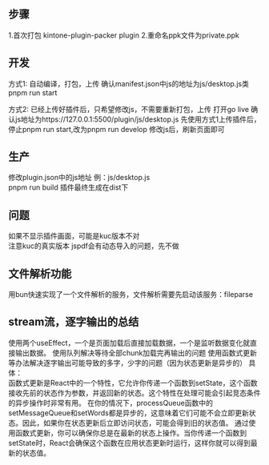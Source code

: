 ## 步骤
1.首次打包
kintone-plugin-packer plugin
2.重命名ppk文件为private.ppk

## 开发
方式1: 自动编译，打包，上传
确认manifest.json中js的地址为js/desktop.js类
pnpm run start

方式2: 已经上传好插件后，只希望修改js，不需要重新打包，上传
打开go live
确认js地址为https://127.0.0.1:5500/plugin/js/desktop.js
先使用方式1上传插件后，停止pnpm run start,改为pnpm run develop
修改js后，刷新页面即可

## 生产
修改plugin.json中的js地址  例：js/desktop.js  
pnpm run build
插件最终生成在dist下

## 问题
如果不显示插件画面，可能是kuc版本不对  
注意kuc的真实版本
jspdf会有动态导入的问题，先不做

## 文件解析功能
用bun快速实现了一个文件解析的服务，文件解析需要先启动该服务：fileparse

## stream流，逐字输出的总结
使用两个useEffect，一个是页面加载后直接加载数据，一个是监听数据变化就直接输出数据。
使用队列解决等待全部chunk加载完再输出的问题
使用函数式更新等办法解决逐字输出可能导致的多字，少字的问题（因为状态更新是异步的）
具体：  
函数式更新是React中的一个特性，它允许你传递一个函数到setState，这个函数接收先前的状态作为参数，并返回新的状态。这个特性在处理可能会引起竞态条件的异步操作时非常有用。
在你的情况下，processQueue函数中的setMessageQueue和setWords都是异步的，这意味着它们可能不会立即更新状态。因此，如果你在状态更新后立即访问状态，可能会得到旧的状态值。
通过使用函数式更新，你可以确保你总是在最新的状态上操作。当你传递一个函数到setState时，React会确保这个函数在应用状态更新时运行，这样你就可以得到最新的状态值。

